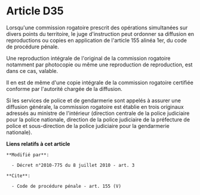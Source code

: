 # Article D35

Lorsqu'une commission rogatoire prescrit des opérations simultanées sur divers points du territoire, le juge d'instruction
peut ordonner sa diffusion en reproductions ou copies en application de l'article 155 alinéa 1er, du code de procédure
pénale. 

Une reproduction intégrale de l'original de la commission rogatoire notamment par photocopie ou même une reproduction de
reproduction, est dans ce cas, valable. 

Il en est de même d'une copie intégrale de la commission rogatoire certifiée conforme par l'autorité chargée de la
diffusion. 

Si les services de police et de gendarmerie sont appelés à assurer une diffusion générale, la commission rogatoire est
établie en trois originaux adressés au ministre de l'intérieur (direction centrale de la police judiciaire pour la police
nationale, direction de la police judiciaire de la préfecture de police et sous-direction de la police judiciaire pour la
gendarmerie nationale).

**Liens relatifs à cet article**

	**Modifié par**:

	  - Décret n°2010-775 du 8 juillet 2010 - art. 3

	**Cite**:

	  - Code de procédure pénale - art. 155 (V)
